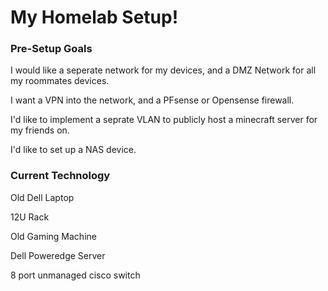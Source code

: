 <h1>My Homelab Setup!</h1>
<h3>Pre-Setup Goals</h3>
<p>I would like a seperate network for my devices, and a DMZ Network for all my roommates devices.</p>
<p>I want a VPN into the network, and a PFsense or Opensense firewall.</p>
<p>I'd like to implement a seprate VLAN to publicly host a minecraft server for my friends on.</p>
<p>I'd like to set up a NAS device.</p>
<h3>Current Technology</h3>
<p>Old Dell Laptop</p>
<p>12U Rack</p>
<p>Old Gaming Machine</p>
<p>Dell Poweredge Server</p>
<p>8 port unmanaged cisco switch</p>
